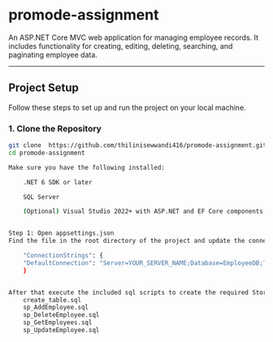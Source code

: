 # promode-assignment
An ASP.NET Core MVC web application for managing employee records. It includes functionality for creating, editing, deleting, searching, and paginating employee data.

---

##  Project Setup

Follow these steps to set up and run the project on your local machine.

### 1. Clone the Repository

```bash
git clone  https://github.com/thilinisewwandi416/promode-assignment.git
cd promode-assignment

Make sure you have the following installed:

    .NET 6 SDK or later

    SQL Server

    (Optional) Visual Studio 2022+ with ASP.NET and EF Core components


Step 1: Open appsettings.json
Find the file in the root directory of the project and update the connection string. 

    "ConnectionStrings": {
    "DefaultConnection": "Server=YOUR_SERVER_NAME;Database=EmployeeDB;Trusted_Connection=True;MultipleActiveResultSets=true"
    }


After that execute the included sql scripts to create the required Stored Procedures and the Table in below order.
    create_table.sql
    sp_AddEmployee.sql
    sp_DeleteEmployee.sql
    sp_GetEmployees.sql
    sp_UpdateEmployee.sql



